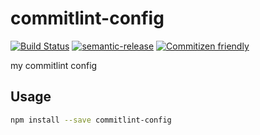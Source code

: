 # commitlint-config

[![Build Status](https://travis-ci.org/jedwards1211/commitlint-config.svg?branch=master)](https://travis-ci.org/jedwards1211/commitlint-config)
[![semantic-release](https://img.shields.io/badge/%20%20%F0%9F%93%A6%F0%9F%9A%80-semantic--release-e10079.svg)](https://github.com/semantic-release/semantic-release)
[![Commitizen friendly](https://img.shields.io/badge/commitizen-friendly-brightgreen.svg)](http://commitizen.github.io/cz-cli/)

my commitlint config

## Usage

```sh
npm install --save commitlint-config
```

